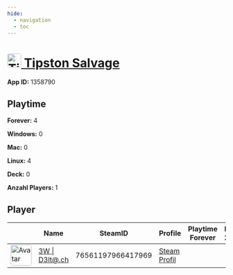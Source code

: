 ```yaml
---
hide:
  - navigation
  - toc
---
```

#  <a href="https://steamdb.info/app/1358790"><img src="https://media.steampowered.com/steamcommunity/public/images/apps/1358790/d87d53da6e8a5b1830da74584c9dde77d0e1ef6b.jpg" alt="Tipston Salvage" style="width:32px;height:32px;border-radius:4px;" /> Tipston Salvage</a>

**App ID:** 1358790

## Playtime

**Forever:** 4

**Windows:** 0

**Mac:** 0

**Linux:** 4

**Deck:** 0

**Anzahl Players:** 1
## Player

<table id="charts-table" class="display" style="width:100%">
            <thead>
                <tr>
                    <th></th>
                    <th>Name</th>
                    <th>SteamID</th>
                    <th>Profile</th>
                    <th>Playtime Forever</th>
                    <th>Playtime 2 Weeks</th>
                </tr>
            </thead>
            <tbody>
        <tr>
<td><a href="https://steamcommunity.com/id/3wd3lta/" target="_blank"><img src="https://avatars.steamstatic.com/363ea361fc7ff2a14a2a780a5e15e66cee03e434_full.jpg" alt="Avatar" style="width:48px;height:48px;border-radius:4px;"></a></td><td><a href="/player/76561197966417969">3W | D3lt@.ch</a></td><td>76561197966417969</td><td><a href="https://steamcommunity.com/id/3wd3lta/" target="_blank">Steam Profil</a></td><td></td><td></td></tr>
</tbody>
</table>
